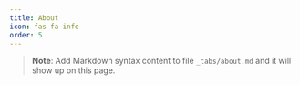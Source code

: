 ```yaml
---
title: About
icon: fas fa-info
order: 5
---
```



> **Note**: Add Markdown syntax content to file `_tabs/about.md` and it will show up on this page.
